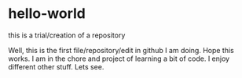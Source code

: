 # hello-world
this is a trial/creation of a repository 


Well, this is the first file/repository/edit in github I am doing. Hope this works. I am in the chore and project of learning a bit of code. I enjoy different other stuff. 
Lets see.
